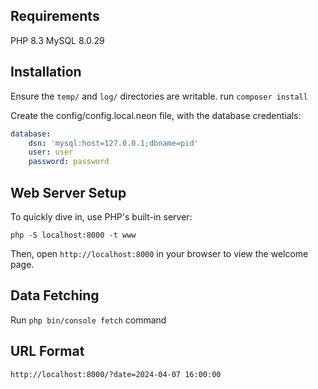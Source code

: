 Requirements
------------

PHP 8.3
MySQL 8.0.29

Installation
------------

Ensure the `temp/` and `log/` directories are writable.
run `composer install`

Create the config/config.local.neon file, with the database credentials:

```yaml
database:
    dsn: 'mysql:host=127.0.0.1;dbname=pid'
    user: user
    password: password
```

Web Server Setup
----------------

To quickly dive in, use PHP's built-in server:

    php -S localhost:8000 -t www

Then, open `http://localhost:8000` in your browser to view the welcome page.

Data Fetching
-------------

Run `php bin/console fetch` command

URL Format
----------

`http://localhost:8000/?date=2024-04-07 16:00:00`

